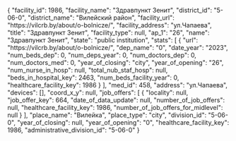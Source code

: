 {
    "facility_id": 1986,
    "facility_name": "Здравпункт Зенит",
    "district_id": "5-06-0",
    "district_name": "Вилейский район",
    "facility_url": "https:\/\/vilcrb.by\/about\/o-bolnicze\/",
    "facility_address": "ул.Чапаева",
    "title": "Здравпункт Зенит",
    "facility_type": null,
    "ap_1": "26",
    "name": "Здравпункт Зенит",
    "state": "public institution",
    "stats": [
        {
            "url": "https:\/\/vilcrb.by\/about\/o-bolnicze\/",
            "dep_name": "0",
            "date_year": "2023",
            "num_beds_dep": 0,
            "num_deps_year": 0,
            "num_doctors_dep": 0,
            "num_doctors_med": 0,
            "year_of_closing": "city",
            "year_of_opening": "26",
            "num_nurse_in_hosp": null,
            "total_nub_staf_hosp": null,
            "beds_in_hospital_key": 2463,
            "num_beds_facility_year": 0,
            "healthcare_facility_key": 1986
        }
    ],
    "med_id": 458,
    "address": "ул.Чапаева",
    "devices": [],
    "coord_x_y": null,
    "job_offers": [
        {
            "locality": null,
            "job_offer_key": 664,
            "date_of_data_update": null,
            "number_of_job_offers": null,
            "healthcare_facility_key": 1986,
            "number_of_job_offers_for_midlevel": null
        }
    ],
    "place_name": "Вилейка",
    "place_type": "city",
    "division_id": "5-06-0",
    "year_of_closing": null,
    "year_of_opening": "0",
    "healthcare_facility_key": 1986,
    "administrative_division_id": "5-06-0"
}